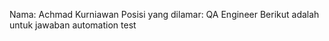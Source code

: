 Nama: Achmad Kurniawan
Posisi yang dilamar: QA Engineer
Berikut adalah untuk jawaban automation test
